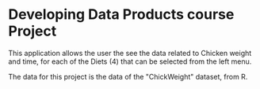 # Developing Data Products course Project

This application allows the user the see the data related to Chicken weight and time, for each of the Diets (4) that can be selected from the left menu.

The data for this project is the data of the "ChickWeight" dataset, from R.